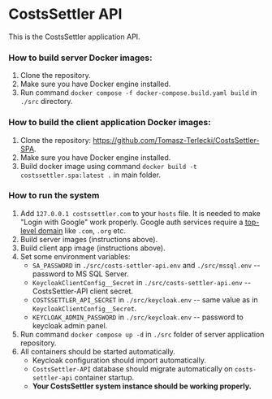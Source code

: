 # CostsSettler API

This is the CostsSettler application API.

### How to build server Docker images:

1. Clone the repository.
2. Make sure you have Docker engine installed.
3. Run command `docker compose -f docker-compose.build.yaml build` in `./src` directory.

### How to build the client application Docker images:

1. Clone the repository: https://github.com/Tomasz-Terlecki/CostsSettler-SPA.
2. Make sure you have Docker engine installed.
3. Build docker image using command `docker build -t costssettler.spa:latest .` in main folder.

### How to run the system

1. Add `127.0.0.1 costssettler.com` to your `hosts` file. It is needed to make "Login with Google" work properly. Google auth services require a [top-level domain](https://en.wikipedia.org/wiki/List_of_Internet_top-level_domains) like `.com`, `.org` etc.
2. Build server images (instructions above).
3. Build client app image (instructions above).
4. Set some environment variables:
   * `SA_PASSWORD` in `./src/costs-settler-api.env` and `./src/mssql.env` -- password to MS SQL Server.
   * `KeycloakClientConfig__Secret` in `./src/costs-settler-api.env` -- CostsSettler-API client secret.
   * `COSTSSETTLER_API_SECRET` in `./src/keycloak.env` -- same value as in `KeycloakClientConfig__Secret`.
   * `KEYCLOAK_ADMIN_PASSWORD` in `./src/keycloak.env` -- password to keycloak admin panel.
5. Run command `docker compose up -d` in `./src` folder of server application repository.
6. All containers should be started automatically.
   * Keycloak configuration should import automatically.
   * `CostsSettler-API` database should migrate automatically on `costs-settler-api` container startup.
   * **Your CostsSettler system instance should be working properly.**